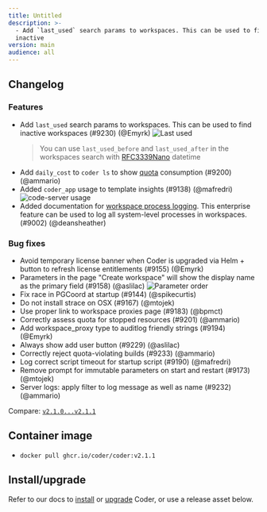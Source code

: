 ```yaml
---
title: Untitled
description: >-
  - Add `last_used` search params to workspaces. This can be used to find
  inactive
version: main
audience: all
---
```

## Changelog

### Features

- Add `last_used` search params to workspaces. This can be used to find inactive
  workspaces (#9230) (@Emyrk)
  ![Last used](https://user-images.githubusercontent.com/22407953/262407146-06cded4e-684e-4cff-86b7-4388270e7d03.png)
  > You can use `last_used_before` and `last_used_after` in the workspaces
  > search with [RFC3339Nano](https://www.rfc-editor.org/rfc/rfc3339) datetime
- Add `daily_cost` to `coder ls` to show
  [quota](https://coder.com/docs/admin/quotas) consumption (#9200)
  (@ammario)
- Added `coder_app` usage to template insights (#9138) (@mafredri)
  ![code-server usage](https://user-images.githubusercontent.com/22407953/262412524-180390de-b1a9-4d57-8473-c8774ec3fd6e.png)
- Added documentation for
  [workspace process logging](http://localhost:3000/docs/templates/process-logging).
  This enterprise feature can be used to log all system-level processes in
  workspaces. (#9002) (@deansheather)

### Bug fixes

- Avoid temporary license banner when Coder is upgraded via Helm + button to
  refresh license entitlements (#9155) (@Emyrk)
- Parameters in the page "Create workspace" will show the display name as the
  primary field (#9158) (@aslilac)
  ![Parameter order](https://user-images.githubusercontent.com/418348/261439836-e7e7d9bd-9204-42be-8d13-eae9a9afd17c.png)
- Fix race in PGCoord at startup (#9144) (@spikecurtis)
- Do not install strace on OSX (#9167) (@mtojek)
- Use proper link to workspace proxies page (#9183) (@bpmct)
- Correctly assess quota for stopped resources (#9201) (@ammario)
- Add workspace_proxy type to auditlog friendly strings (#9194) (@Emyrk)
- Always show add user button (#9229) (@aslilac)
- Correctly reject quota-violating builds (#9233) (@ammario)
- Log correct script timeout for startup script (#9190) (@mafredri)
- Remove prompt for immutable parameters on start and restart (#9173) (@mtojek)
- Server logs: apply filter to log message as well as name (#9232) (@ammario)

Compare:
[`v2.1.0...v2.1.1`](https://github.com/coder/coder/compare/v2.1.0...v2.1.1)

## Container image

- `docker pull ghcr.io/coder/coder:v2.1.1`

## Install/upgrade

Refer to our docs to [install](https://coder.com/docs/install) or
[upgrade](https://coder.com/docs/admin/upgrade) Coder, or use a
release asset below.
